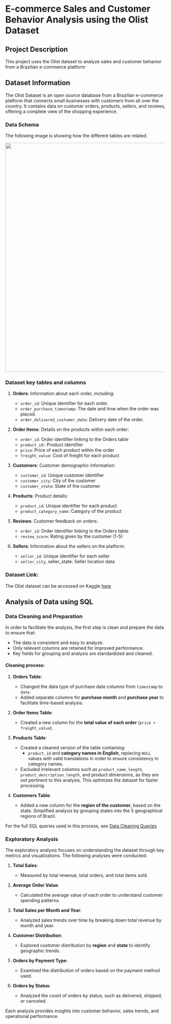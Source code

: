 # E-commerce Sales and Customer Behavior Analysis using the Olist Dataset

## Project Description

This project uses the Olist dataset to analyze sales and customer behavior from a Brazilian e-commerce platform

## Dataset Information

The Olist Dataset is an open source database from a Brazilian e-commerce platform that connects small businesses  with customers from all over the country. It contains data on customer orders, products, sellers, and reviews, offering a complete view of the shopping experience.


### Data Schema

The following image is showing how the different tables are related.

<img src="https://i.imgur.com/HRhd2Y0.png"  width="720" />

### Dataset key tables and columns

1. **Orders**: Information about each order, including:
    
    - `order_id`: Unique identifier for each order.
    - `order_purchase_timestamp`: The date and time when the order was placed.
    - `order_delivered_customer_date`: Delivery date of the order.

2. **Order Items**: Details on the products within each order:

    - `order_id`: Order identifier linking to the Orders table
    - `product_id:` Product identifier
    - `price`: Price of each product within the order
    - `freight_value`: Cost of freight for each product

3. **Customers**: Customer demographic information:

    - `customer_id`: Unique customer identifier
    - `customer_city`: City of the customer
    - `customer_state`: State of the customer

4. **Products**: Product details:

    - `product_id`: Unique identifier for each product
    - `product_category_name`: Category of the product

5. **Reviews**: Customer feedback on orders:

    - `order_id`: Order identifier linking to the Orders table
    - `review_score`: Rating given by the customer (1-5)

6. **Sellers**: Information about the sellers on the platform:

    - `seller_id`: Unique identifier for each seller
    - `seller_city`, seller_state: Seller location data

### Dataset Link:
The Olist dataset can be accessed on Kaggle [here](https://www.kaggle.com/datasets/olistbr/brazilian-ecommerce)

## Analysis of Data using SQL

### **Data Cleaning and Preparation**

In order to facilitate the analysis, the first step is clean and prepare the data to ensure that:
   - The data is consistent and easy to analyze.
   - Only relevant columns are retained for improved performance.
   - Key fields for grouping and analysis are standardized and cleaned.

#### Cleaning process:

1. **Orders Table**:
   - Changed the data type of purchase date columns from `timestamp` to `date`.
   - Added separate columns for **purchase month** and **purchase year** to facilitate time-based analysis.

2. **Order Items Table**:
   - Created a new column for the **total value of each order** (`price + freight_value`).

3. **Products Table**:
   - Created a cleaned version of the table containing:
     - `product_id` and **category names in English**, replacing `NULL` values with valid translations in order to ensure consistency in category names.
   - Excluded irrelevant columns such as `product_name_length`, `product_description_length`, and product dimensions, as they are not pertinent to this analysis. This optimizes the dataset for faster processing.

4. **Customers Table**:
   - Added a new column for the **region of the customer**, based on the state. Simplified analysis by grouping states into the 5 geographical regions of Brazil.

For the full SQL queries used in this process, see [Data Cleaning Queries](sql_queries\data_cleaning.sql)



### **Exploratory Analysis**

The exploratory analysis focuses on understanding the dataset through key metrics and visualizations. The following analyses were conducted:

1. **Total Sales**:
   - Measured by total revenue, total orders, and total items sold.

2. **Average Order Value**:
   - Calculated the average value of each order to understand customer spending patterns.

3. **Total Sales per Month and Year**:
   - Analyzed sales trends over time by breaking down total revenue by month and year.

4. **Customer Distribution**:
   - Explored customer distribution by **region** and **state** to identify geographic trends.

5. **Orders by Payment Type**:
   - Examined the distribution of orders based on the payment method used.

6. **Orders by Status**:
   - Analyzed the count of orders by status, such as delivered, shipped, or canceled.

Each analysis provides insights into customer behavior, sales trends, and operational performance.
